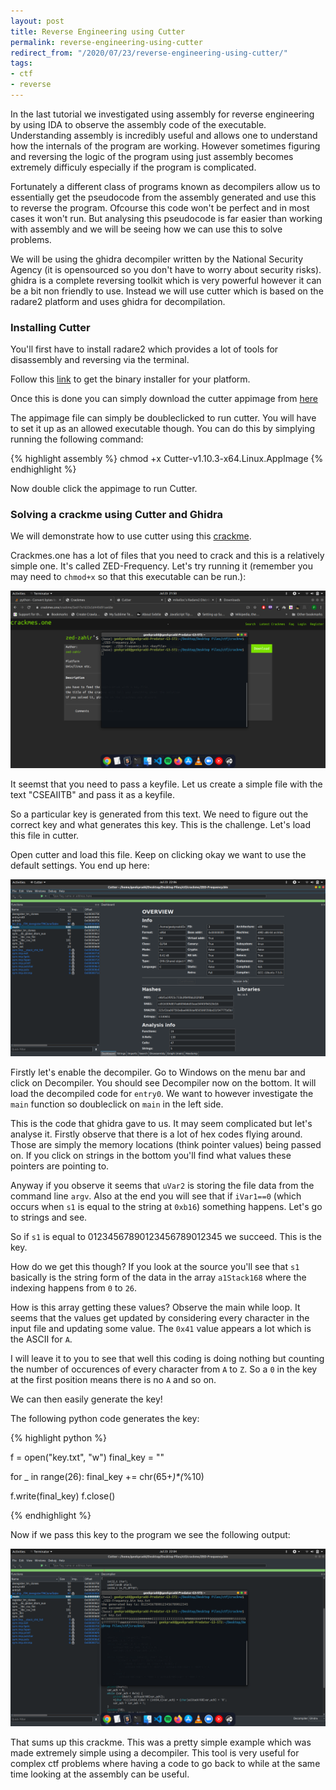 ```yaml
---
layout: post
title: Reverse Engineering using Cutter
permalink: reverse-engineering-using-cutter
redirect_from: "/2020/07/23/reverse-engineering-using-cutter/"
tags:
- ctf
- reverse
---
```


In the last tutorial we investigated using assembly for reverse engineering by using IDA to observe the assembly code of the executable. Understanding assembly is incredibly useful and allows one to understand how the internals of the program are working. However sometimes figuring and reversing the logic of the program using just assembly becomes extremely difficuly especially if the program is complicated.

Fortunately a different class of programs known as decompilers allow us to essentially get the pseudocode from the assembly generated and use this to reverse the program. Ofcourse this code won't be perfect and in most cases it won't run. But analysing this pseudocode is far easier than working with assembly and we will be seeing how we can use this to solve problems.

We will be using the ghidra decompiler written by the National Security Agency (it is opensourced so you don't have to worry about security risks). ghidra is a complete reversing toolkit which is very powerful however it can be a bit non friendly to use. Instead we will use cutter which is based on the radare2 platform and uses ghidra for decompilation.


### Installing Cutter

You'll first have to install radare2 which provides a lot of tools for disassembly and reversing via the terminal.

Follow this [link](https://radare.mikelloc.com/list) to get the binary installer for your platform.

Once this is done you can simply download the cutter appimage from [here](https://cutter.re/)

The appimage file can simply be doubleclicked to run cutter. You will have to set it up as an allowed executable though. You can do this by simplying running the following command:

{% highlight assembly %}
chmod +x Cutter-v1.10.3-x64.Linux.AppImage
{% endhighlight %}

Now double click the appimage to run Cutter.

### Solving a crackme using Cutter and Ghidra

We will demonstrate how to use cutter using this [crackme](https://crackmes.one/crackme/5ed17e1633c5d449d91ae68e).

Crackmes.one has a lot of files that you need to crack and this is a relatively simple one. It's called ZED-Frequency. Let's try running it (remember you may need to `chmod+x` so that this executable can be run.):

![](/images/run.png)

It seemst that you need to pass a keyfile. Let us create a simple file with the text "CSEAIITB" and pass it as a keyfile.

So a particular key is generated from this text. We need to figure out the correct key and what generates this key. This is the challenge. Let's load this file in cutter.

Open cutter and load this file. Keep on clicking okay we want to use the default settings. You end up here:


![](/images/cut.png)

Firstly let's enable the decompiler. Go to Windows on the menu bar and click on Decompiler. You should see Decompiler now on the bottom. It will load the decompiled code for `entry0`. We want to however investigate the `main` function so doubleclick on `main` in the left side.


This is the code that ghidra gave to us. It may seem complicated but let's analyse it. Firstly observe that there is a lot of hex codes flying around. Those are simply the memory locations (think pointer values) being passed on. If you click on strings in the bottom you'll find what values these pointers are pointing to.

Anyway if you observe it seems that `uVar2` is storing the file data from the command line `argv`. Also at the end you will see that if `iVar1==0` (which occurs when `s1` is equal to the string at `0xb16`) something happens. Let's go to strings and see.

So if `s1` is equal to 01234567890123456789012345 we succeed. This is the key.

How do we get this though? If you look at the source you'll see that `s1` basically is the string form of the data in the array `a1Stack168` where the indexing happens from `0` to `26`.

How is this array getting these values? Observe the main while loop. It seems that the values get updated by considering every character in the input file and updating some value. The `0x41` value appears a lot which is the ASCII for `A`.

I will leave it to you to see that well this coding is doing nothing but counting the number of occurences of every character from `A` to `Z`. So a `0` in the key at the first position means there is no `A` and so on.

We can then easily generate the key!

The following python code generates the key:

{% highlight python %}

f = open("key.txt", "w")
final_key = ""

for _ in range(26):
	final_key += chr(65+_)*(_%10)

f.write(final_key)
f.close()

{% endhighlight %}

Now if we pass this key to the program we see the following output:

![](/images/fin.png)

That sums up this crackme. This was a pretty simple example which was made extremely simple using a decompiler. This tool is very useful for complex ctf problems where having a code to go back to while at the same time looking at the assembly can be useful. 